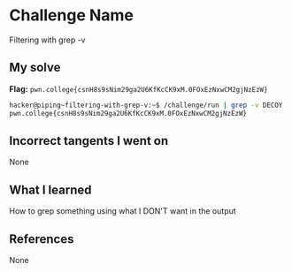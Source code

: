 # Challenge Name
Filtering with grep -v

## My solve
**Flag:** `pwn.college{csnH8s9sNim29ga2U6KfKcCK9xM.0FOxEzNxwCM2gjNzEzW}`

```bash
hacker@piping~filtering-with-grep-v:~$ /challenge/run | grep -v DECOY
pwn.college{csnH8s9sNim29ga2U6KfKcCK9xM.0FOxEzNxwCM2gjNzEzW}
```

## Incorrect tangents I went on
None

## What I learned
How to grep something using what I DON'T want in the output

## References 
None
